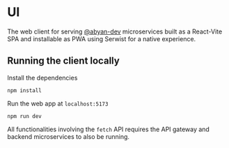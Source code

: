 # UI

The web client for serving [@abyan-dev](https://github.com/abyan-dev) microservices built as a React-Vite SPA and installable as PWA using Serwist for a native experience.

## Running the client locally

Install the dependencies

```
npm install
```

Run the web app at `localhost:5173`

```
npm run dev
```

All functionalities involving the `fetch` API requires the API gateway and backend microservices to also be running.